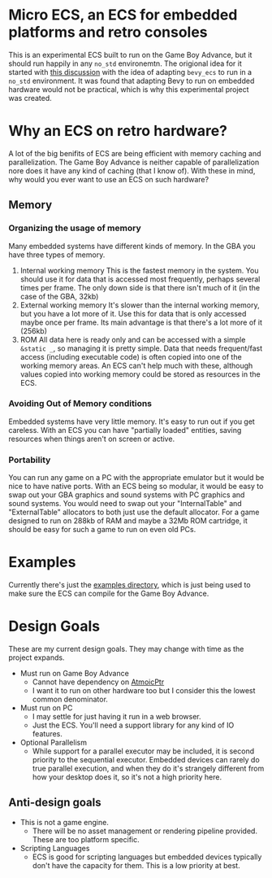 # Micro ECS, an ECS for embedded platforms and retro consoles

This is an experimental ECS built to run on the Game Boy Advance, but it should run happily in any `no_std` environemtn.
The origional idea for it started with [this discussion](https://github.com/bevyengine/bevy/discussions/10680) with the idea of adapting `bevy_ecs` to run in a `no_std` environment. It was found that adapting Bevy to run on embedded hardware would not be practical, which is why this experimental project was created.

# Why an ECS on retro hardware?

A lot of the big benifits of ECS are being efficient with memory caching and parallelization.
The Game Boy Advance is neither capable of parallelization nore does it have any kind of caching (that I know of).
With these in mind, why would you ever want to use an ECS on such hardware?

## Memory

### Organizing the usage of memory

Many embedded systems have different kinds of memory. In the GBA you have three types of memory.
1. Internal working memory
This is the fastest memory in the system. You should use it for data that is accessed most frequently, perhaps several times per frame. The only down side is that there isn't much of it (in the case of the GBA, 32kb)
2. External working memory
It's slower than the internal working memory, but you have a lot more of it. Use this for data that is only accessed maybe once per frame. Its main advantage is that there's a lot more of it (256kb)
3. ROM
All data here is ready only and can be accessed with a simple `&static _`, so managing it is pretty simple. Data that needs frequent/fast access (including executable code) is often copied into one of the working memory areas. An ECS can't help much with these, although values copied into working memory could be stored as resources in the ECS.

### Avoiding Out of Memory conditions

Embedded systems have very little memory. It's easy to run out if you get careless.
With an ECS you can have "partially loaded" entities, saving resources when things aren't on screen or active.

### Portability

You can run any game on a PC with the appropriate emulator but it would be nice to have native ports. With an ECS being so modular, it would be easy to swap out your GBA graphics and sound systems with PC graphics and sound systems. You would need to swap out your "InternalTable" and "ExternalTable" allocators to both just use the default allocator. For a game designed to run on 288kb of RAM and maybe a 32Mb ROM cartridge, it should be easy for such a game to run on even old PCs.

# Examples

Currently there's just the [examples directory](examples), which is just being used to make sure the ECS can compile for the Game Boy Advance.

# Design Goals

These are my current design goals. They may change with time as the project expands.

* Must run on Game Boy Advance
  * Cannot have dependency on [AtmoicPtr](https://doc.rust-lang.org/std/sync/atomic/struct.AtomicPtr.html)
  * I want it to run on other hardware too but I consider this the lowest common denominator.
* Must run on PC
  * I may settle for just having it run in a web browser.
  * Just the ECS. You'll need a support library for any kind of IO features.
* Optional Parallelism
  * While support for a parallel executor may be included, it is second priority to the sequential executor.
  Embedded devices can rarely do true parallel execution, and when they do it's strangely different from how your desktop does it, so it's not a high priority here.

## Anti-design goals

* This is not a game engine.
  * There will be no asset management or rendering pipeline provided. These are too platform specific.
* Scripting Languages
  * ECS is good for scripting languages but embedded devices typically don't have the capacity for them. This is a low priority at best.
